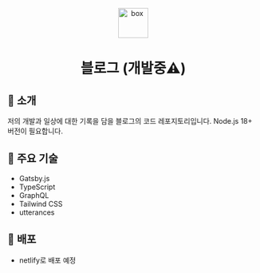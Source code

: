 <p align="center">
  <a href="https://www.gatsbyjs.com/?utm_source=starter&utm_medium=readme&utm_campaign=minimal-starter-ts">
    <img alt="box" src="https://cdn-icons-png.flaticon.com/512/4659/4659050.png" width="60" />
  </a>
</p>
<h1 align="center">
  블로그 (개발중⚠️)
</h1>

## 👻 소개

저의 개발과 일상에 대한 기록을 담을 블로그의 코드 레포지토리입니다. Node.js 18+ 버전이 필요합니다.

## 🔧 주요 기술

- Gatsby.js
- TypeScript
- GraphQL
- Tailwind CSS
- utterances

## 🚀 배포

- netlify로 배포 예정
